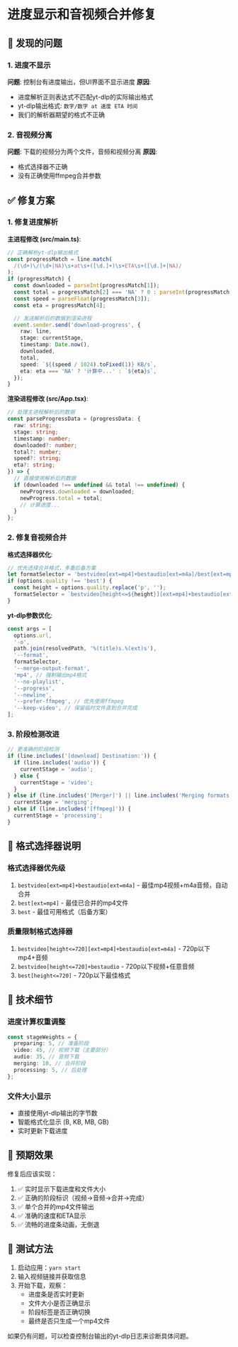 # 进度显示和音视频合并修复

## 🐛 发现的问题

### 1. 进度不显示

**问题**: 控制台有进度输出，但UI界面不显示进度
**原因**:

- 进度解析正则表达式不匹配yt-dlp的实际输出格式
- yt-dlp输出格式: `数字/数字 at 速度 ETA 时间`
- 我们的解析器期望的格式不正确

### 2. 音视频分离

**问题**: 下载的视频分为两个文件，音频和视频分离
**原因**:

- 格式选择器不正确
- 没有正确使用ffmpeg合并参数

## ✅ 修复方案

### 1. 修复进度解析

**主进程修改 (src/main.ts)**:

```typescript
// 正确解析yt-dlp输出格式
const progressMatch = line.match(
  /(\d+)\/(\d+|NA)\s+at\s+([\d.]+)\s+ETA\s+([\d.]+|NA)/
);
if (progressMatch) {
  const downloaded = parseInt(progressMatch[1]);
  const total = progressMatch[2] === 'NA' ? 0 : parseInt(progressMatch[2]);
  const speed = parseFloat(progressMatch[3]);
  const eta = progressMatch[4];

  // 发送解析后的数据到渲染进程
  event.sender.send('download-progress', {
    raw: line,
    stage: currentStage,
    timestamp: Date.now(),
    downloaded,
    total,
    speed: `${(speed / 1024).toFixed(1)} KB/s`,
    eta: eta === 'NA' ? '计算中...' : `${eta}s`,
  });
}
```

**渲染进程修改 (src/App.tsx)**:

```typescript
// 处理主进程解析后的数据
const parseProgressData = (progressData: {
  raw: string;
  stage: string;
  timestamp: number;
  downloaded?: number;
  total?: number;
  speed?: string;
  eta?: string;
}) => {
  // 直接使用解析后的数据
  if (downloaded !== undefined && total !== undefined) {
    newProgress.downloaded = downloaded;
    newProgress.total = total;
    // 计算进度...
  }
};
```

### 2. 修复音视频合并

**格式选择器优化**:

```typescript
// 优先选择合并格式，多重后备方案
let formatSelector = 'bestvideo[ext=mp4]+bestaudio[ext=m4a]/best[ext=mp4]/best';
if (options.quality !== 'best') {
  const height = options.quality.replace('p', '');
  formatSelector = `bestvideo[height<=${height}][ext=mp4]+bestaudio[ext=m4a]/bestvideo[height<=${height}]+bestaudio/best[height<=${height}]`;
}
```

**yt-dlp参数优化**:

```typescript
const args = [
  options.url,
  '-o',
  path.join(resolvedPath, '%(title)s.%(ext)s'),
  '--format',
  formatSelector,
  '--merge-output-format',
  'mp4', // 强制输出mp4格式
  '--no-playlist',
  '--progress',
  '--newline',
  '--prefer-ffmpeg', // 优先使用ffmpeg
  '--keep-video', // 保留临时文件直到合并完成
];
```

### 3. 阶段检测改进

```typescript
// 更准确的阶段检测
if (line.includes('[download] Destination:')) {
  if (line.includes('audio')) {
    currentStage = 'audio';
  } else {
    currentStage = 'video';
  }
} else if (line.includes('[Merger]') || line.includes('Merging formats')) {
  currentStage = 'merging';
} else if (line.includes('[ffmpeg]')) {
  currentStage = 'processing';
}
```

## 🎯 格式选择器说明

### 格式选择器优先级

1. `bestvideo[ext=mp4]+bestaudio[ext=m4a]` - 最佳mp4视频+m4a音频，自动合并
2. `best[ext=mp4]` - 最佳已合并的mp4文件
3. `best` - 最佳可用格式（后备方案）

### 质量限制格式选择器

1. `bestvideo[height<=720][ext=mp4]+bestaudio[ext=m4a]` - 720p以下mp4+音频
2. `bestvideo[height<=720]+bestaudio` - 720p以下视频+任意音频
3. `best[height<=720]` - 720p以下最佳格式

## 🔧 技术细节

### 进度计算权重调整

```typescript
const stageWeights = {
  preparing: 5, // 准备阶段
  video: 45, // 视频下载（主要部分）
  audio: 35, // 音频下载
  merging: 10, // 合并阶段
  processing: 5, // 后处理
};
```

### 文件大小显示

- 直接使用yt-dlp输出的字节数
- 智能格式化显示 (B, KB, MB, GB)
- 实时更新下载进度

## 🚀 预期效果

修复后应该实现：

1. ✅ 实时显示下载进度和文件大小
2. ✅ 正确的阶段标识（视频→音频→合并→完成）
3. ✅ 单个合并的mp4文件输出
4. ✅ 准确的速度和ETA显示
5. ✅ 流畅的进度条动画，无倒退

## 🧪 测试方法

1. 启动应用：`yarn start`
2. 输入视频链接并获取信息
3. 开始下载，观察：
   - 进度条是否实时更新
   - 文件大小是否正确显示
   - 阶段标签是否正确切换
   - 最终是否只生成一个mp4文件

如果仍有问题，可以检查控制台输出的yt-dlp日志来诊断具体问题。
